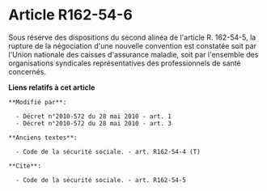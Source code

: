 # Article R162-54-6

Sous réserve des dispositions du second alinéa de l'article R. 162-54-5, la rupture de la négociation d'une nouvelle
convention est constatée soit par l'Union nationale des caisses d'assurance maladie, soit par l'ensemble des organisations
syndicales représentatives des professionnels de santé concernés.

**Liens relatifs à cet article**

	**Modifié par**:

	  - Décret n°2010-572 du 28 mai 2010 - art. 1
	  - Décret n°2010-572 du 28 mai 2010 - art. 3

	**Anciens textes**:

	  - Code de la sécurité sociale. - art. R162-54-4 (T)

	**Cite**:

	  - Code de la sécurité sociale. - art. R162-54-5
